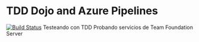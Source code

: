# TDD Dojo and Azure Pipelines
[![Build Status](https://maatsk.visualstudio.com/Proyecto%20Prueba/_apis/build/status/matiasbeltramone.testing-dojo?branchName=master)](https://maatsk.visualstudio.com/Proyecto%20Prueba/_build/latest?definitionId=1&branchName=master)
Testeando con TDD
Probando servicios de Team Foundation Server
